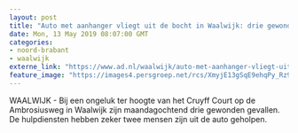 ```yaml
---
layout: post
title: "Auto met aanhanger vliegt uit de bocht in Waalwijk: drie gewonden"
date: Mon, 13 May 2019 08:07:00 GMT
categories: 
- noord-brabant 
- waalwijk 
externe_link: "https://www.ad.nl/waalwijk/auto-met-aanhanger-vliegt-uit-de-bocht-in-waalwijk-drie-gewonden~aa87c828/"
feature_image: "https://images4.persgroep.net/rcs/XmyjE13gSqE9ehqPy_Rz9TTAqiY/diocontent/148206724/_fitwidth/400/?appId=21791a8992982cd8da851550a453bd7f&quality=0.7"
---
```


WAALWIJK - Bij een ongeluk ter hoogte van het Cruyff Court op de Ambrosiusweg in Waalwijk zijn maandagochtend drie gewonden gevallen. De hulpdiensten hebben zeker twee mensen zijn uit de auto geholpen.
